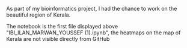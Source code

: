 As part of my bioinformatics project, I had the chance to work on the beautiful region of Kerala.

The notebook is the first file displayed above "IBI_ILAN_MARWAN_YOUSSEF (1).ipynb", the heatmaps on the map of Kerala are not visible directly from GitHub
